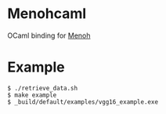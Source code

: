 # Menohcaml
OCaml binding for [Menoh](https://github.com/pfnet-research/menoh)

# Example

```
$ ./retrieve_data.sh
$ make example
$ _build/default/examples/vgg16_example.exe   
```